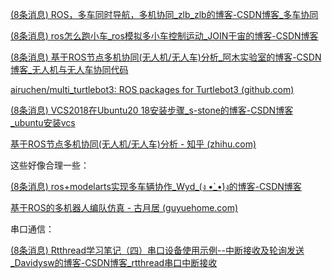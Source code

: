  [(8条消息) ROS，多车同时导航，多机协同_zlb_zlb的博客-CSDN博客_多车协同](https://blog.csdn.net/zlb_zlb/article/details/106973613) 

 [(8条消息) ros怎么跑小车_ros模拟多小车控制运动_JOIN于宙的博客-CSDN博客](https://blog.csdn.net/weixin_33610842/article/details/113018422) 

 [(8条消息) 基于ROS节点多机协同(无人机/无人车)分析_阿木实验室的博客-CSDN博客_无人机与无人车协同代码](https://blog.csdn.net/msq19895070/article/details/106719404) 

 [airuchen/multi_turtlebot3: ROS packages for Turtlebot3 (github.com)](https://github.com/airuchen/multi_turtlebot3) 

 [(8条消息) VCS2018在Ubuntu20 18安装步骤_s-stone的博客-CSDN博客_ubuntu安装vcs](https://blog.csdn.net/qq_41717683/article/details/122267191) 

 [基于ROS节点多机协同(无人机/无人车)分析 - 知乎 (zhihu.com)](https://zhuanlan.zhihu.com/p/147865513) 



这些好像合理一些：

 [(8条消息) ros+modelarts实现多车辆协作_Wyd_(ง •̀_•́)ง的博客-CSDN博客](https://blog.csdn.net/qq_44181970/article/details/113531789) 

 [基于ROS的多机器人编队仿真 - 古月居 (guyuehome.com)](https://www.guyuehome.com/8907) 



串口通信：

 [(8条消息) Rtthread学习笔记（四）串口设备使用示例--中断接收及轮询发送_Davidysw的博客-CSDN博客_rtthread串口中断接收](https://blog.csdn.net/Davidysw/article/details/105511099) 
